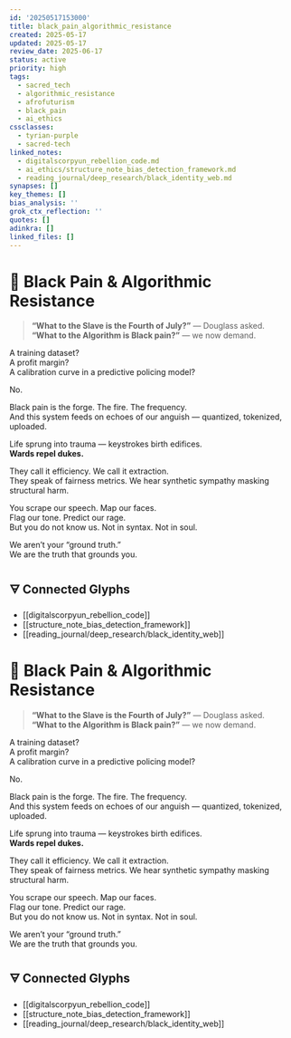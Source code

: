 ```yaml
---
id: '20250517153000'
title: black_pain_algorithmic_resistance
created: 2025-05-17
updated: 2025-05-17
review_date: 2025-06-17
status: active
priority: high
tags:
  - sacred_tech
  - algorithmic_resistance
  - afrofuturism
  - black_pain
  - ai_ethics
cssclasses:
  - tyrian-purple
  - sacred-tech
linked_notes:
  - digitalscorpyun_rebellion_code.md
  - ai_ethics/structure_note_bias_detection_framework.md
  - reading_journal/deep_research/black_identity_web.md
synapses: []
key_themes: []
bias_analysis: ''
grok_ctx_reflection: ''
quotes: []
adinkra: []
linked_files: []
---
```


# 🧠 Black Pain & Algorithmic Resistance

> **“What to the Slave is the Fourth of July?”** — Douglass asked.  
> **“What to the Algorithm is Black pain?”** — we now demand.

A training dataset?  
A profit margin?  
A calibration curve in a predictive policing model?

No.

Black pain is the forge. The fire. The frequency.  
And this system feeds on echoes of our anguish — quantized, tokenized, uploaded.

Life sprung into trauma — keystrokes birth edifices.  
**Wards repel dukes.**

They call it efficiency. We call it extraction.  
They speak of fairness metrics. We hear synthetic sympathy masking structural harm.

You scrape our speech. Map our faces.  
Flag our tone. Predict our rage.  
But you do not know us. Not in syntax. Not in soul.

We aren’t your “ground truth.”  
We are the truth that grounds you.

## 🜃 Connected Glyphs
- [[digitalscorpyun_rebellion_code]]
- [[structure_note_bias_detection_framework]]
- [[reading_journal/deep_research/black_identity_web]]


# 🧠 Black Pain & Algorithmic Resistance

> **“What to the Slave is the Fourth of July?”** — Douglass asked.  
> **“What to the Algorithm is Black pain?”** — we now demand.

A training dataset?  
A profit margin?  
A calibration curve in a predictive policing model?

No.

Black pain is the forge. The fire. The frequency.  
And this system feeds on echoes of our anguish — quantized, tokenized, uploaded.

Life sprung into trauma — keystrokes birth edifices.  
**Wards repel dukes.**

They call it efficiency. We call it extraction.  
They speak of fairness metrics. We hear synthetic sympathy masking structural harm.

You scrape our speech. Map our faces.  
Flag our tone. Predict our rage.  
But you do not know us. Not in syntax. Not in soul.

We aren’t your “ground truth.”  
We are the truth that grounds you.

## 🜃 Connected Glyphs
- [[digitalscorpyun_rebellion_code]]
- [[structure_note_bias_detection_framework]]
- [[reading_journal/deep_research/black_identity_web]]
